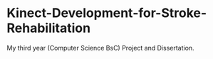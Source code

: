 # Kinect-Development-for-Stroke-Rehabilitation
My third year (Computer Science BsC) Project and Dissertation. 
